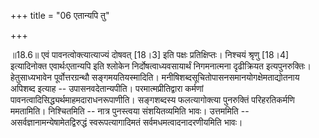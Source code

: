 +++
title = "06 एतान्यपि तु"

+++
  
  
॥18.6॥ एवं पावनत्वोक्त्यात्याज्यं दोषवत् \[18।3\] इति पक्षः
प्रतिक्षिप्तः। निश्चयं श्रृणु \[18।4\] इत्यादिनोक्त एवार्थःएतान्यपि इति
श्लोकेन निर्दोषत्वाध्यवसायार्थं निगमनात्मना दृढीक्रियत इत्यपुनरुक्तिः।
हेतुसाध्यभावेन पूर्वोत्तरग्रन्थौ सङ्गमयतियस्मादिति।
मनीषिशब्दसूचितोपासनसमानयोगक्षेमताद्योतनाय अपिशब्द इत्याह --
उपासनवदेतान्यपीति। परमात्मप्रीतिद्वारा कर्मणां
पावनत्वादिसिद्ध्यर्थमाहमदाराधनरूपाणीति। सङ्गशब्दस्य फलत्यागोक्त्या
पुनरुक्तिं परिहरतिकर्मणि ममतामिति। निश्चितमिति -- नात्र पुनस्त्वया
संशयितव्यमिति भावः। उत्तममिति -- असर्वज्ञानामन्येषामेतद्विरुद्धं
स्वरूपत्यागादिमतं सर्वमधमत्वादनादरणीयमिति भावः।  
  
